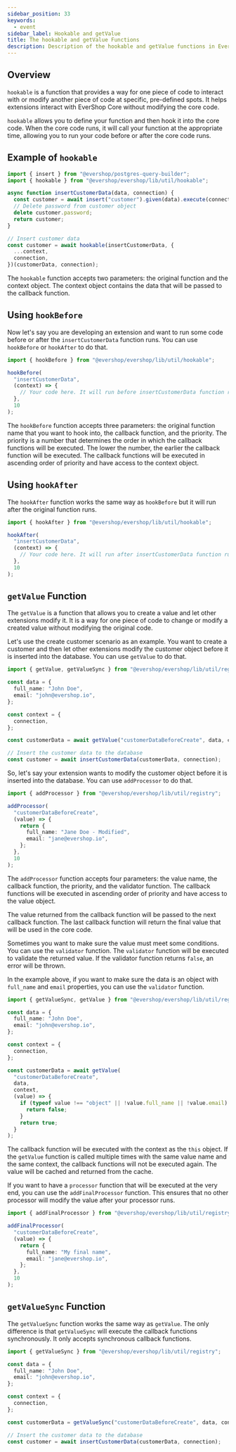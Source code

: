 ```yaml
---
sidebar_position: 33
keywords:
  - event
sidebar_label: Hookable and getValue
title: The hookable and getValue Functions
description: Description of the hookable and getValue functions in EverShop. How to use them and what they do.
---
```


## Overview

`hookable` is a function that provides a way for one piece of code to interact with or modify another piece of code at specific, pre-defined spots. It helps extensions interact with EverShop Core without modifying the core code.

`hookable` allows you to define your function and then hook it into the core code. When the core code runs, it will call your function at the appropriate time, allowing you to run your code before or after the core code runs.

## Example of `hookable`

```ts title="Hookable - From the core code"
import { insert } from "@evershop/postgres-query-builder";
import { hookable } from "@evershop/evershop/lib/util/hookable";

async function insertCustomerData(data, connection) {
  const customer = await insert("customer").given(data).execute(connection);
  // Delete password from customer object
  delete customer.password;
  return customer;
}

// Insert customer data
const customer = await hookable(insertCustomerData, {
  ...context,
  connection,
})(customerData, connection);
```

The `hookable` function accepts two parameters: the original function and the context object. The context object contains the data that will be passed to the callback function.

## Using `hookBefore`

Now let's say you are developing an extension and want to run some code before or after the `insertCustomerData` function runs. You can use `hookBefore` or `hookAfter` to do that.

```ts title="hookBefore - From the extension code"
import { hookBefore } from "@evershop/evershop/lib/util/hookable";

hookBefore(
  "insertCustomerData",
  (context) => {
    // Your code here. It will run before insertCustomerData function runs
  },
  10
);
```

The `hookBefore` function accepts three parameters: the original function name that you want to hook into, the callback function, and the priority. The priority is a number that determines the order in which the callback functions will be executed. The lower the number, the earlier the callback function will be executed. The callback functions will be executed in ascending order of priority and have access to the context object.

## Using `hookAfter`

The `hookAfter` function works the same way as `hookBefore` but it will run after the original function runs.

```ts title="hookAfter - From the extension code"
import { hookAfter } from "@evershop/evershop/lib/util/hookable";

hookAfter(
  "insertCustomerData",
  (context) => {
    // Your code here. It will run after insertCustomerData function runs
  },
  10
);
```

## `getValue` Function

The `getValue` is a function that allows you to create a value and let other extensions modify it. It is a way for one piece of code to change or modify a created value without modifying the original code.

Let's use the create customer scenario as an example. You want to create a customer and then let other extensions modify the customer object before it is inserted into the database. You can use `getValue` to do that.

```ts title="getValue - From the core code"
import { getValue, getValueSync } from "@evershop/evershop/lib/util/registry";

const data = {
  full_name: "John Doe",
  email: "john@evershop.io",
};

const context = {
  connection,
};

const customerData = await getValue("customerDataBeforeCreate", data, context);

// Insert the customer data to the database
const customer = await insertCustomerData(customerData, connection);
```

So, let's say your extension wants to modify the customer object before it is inserted into the database. You can use `addProcessor` to do that.

```ts title="addProcessor - From the extension code"
import { addProcessor } from "@evershop/evershop/lib/util/registry";

addProcessor(
  "customerDataBeforeCreate",
  (value) => {
    return {
      full_name: "Jane Doe - Modified",
      email: "jane@evershop.io",
    };
  },
  10
);
```

The `addProcessor` function accepts four parameters: the value name, the callback function, the priority, and the validator function. The callback functions will be executed in ascending order of priority and have access to the value object.

The value returned from the callback function will be passed to the next callback function. The last callback function will return the final value that will be used in the core code.

Sometimes you want to make sure the value must meet some conditions. You can use the `validator` function. The `validator` function will be executed to validate the returned value. If the validator function returns `false`, an error will be thrown.

In the example above, if you want to make sure the data is an object with `full_name` and `email` properties, you can use the `validator` function.

```ts title="getValue - From the core code"
import { getValueSync, getValue } from "@evershop/evershop/lib/util/registry";

const data = {
  full_name: "John Doe",
  email: "john@evershop.io",
};

const context = {
  connection,
};

const customerData = await getValue(
  "customerDataBeforeCreate",
  data,
  context,
  (value) => {
    if (typeof value !== "object" || !value.full_name || !value.email) {
      return false;
    }
    return true;
  }
);
```

The callback function will be executed with the context as the `this` object. If the `getValue` function is called multiple times with the same value name and the same context, the callback functions will not be executed again. The value will be cached and returned from the cache.

If you want to have a `processor` function that will be executed at the very end, you can use the `addFinalProcessor` function. This ensures that no other processor will modify the value after your processor runs.

```ts title="addFinalProcessor - From the extension code"
import { addFinalProcessor } from "@evershop/evershop/lib/util/registry";

addFinalProcessor(
  "customerDataBeforeCreate",
  (value) => {
    return {
      full_name: "My final name",
      email: "jane@evershop.io",
    };
  },
  10
);
```

## `getValueSync` Function

The `getValueSync` function works the same way as `getValue`. The only difference is that `getValueSync` will execute the callback functions synchronously. It only accepts synchronous callback functions.

```ts title="getValueSync - From the core code"
import { getValueSync } from "@evershop/evershop/lib/util/registry";

const data = {
  full_name: "John Doe",
  email: "john@evershop.io",
};

const context = {
  connection,
};

const customerData = getValueSync("customerDataBeforeCreate", data, context);

// Insert the customer data to the database
const customer = await insertCustomerData(customerData, connection);
```
